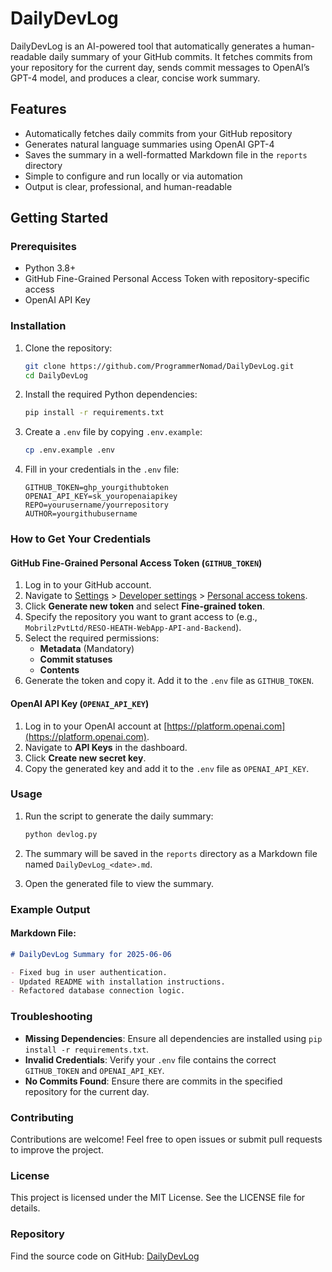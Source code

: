 # DailyDevLog

DailyDevLog is an AI-powered tool that automatically generates a human-readable daily summary of your GitHub commits. It fetches commits from your repository for the current day, sends commit messages to OpenAI’s GPT-4 model, and produces a clear, concise work summary.

## Features

- Automatically fetches daily commits from your GitHub repository  
- Generates natural language summaries using OpenAI GPT-4  
- Saves the summary in a well-formatted Markdown file in the `reports` directory  
- Simple to configure and run locally or via automation  
- Output is clear, professional, and human-readable  

## Getting Started

### Prerequisites

- Python 3.8+  
- GitHub Fine-Grained Personal Access Token with repository-specific access  
- OpenAI API Key  

### Installation

1. Clone the repository:

   ```bash
   git clone https://github.com/ProgrammerNomad/DailyDevLog.git
   cd DailyDevLog
   ```

2. Install the required Python dependencies:

   ```bash
   pip install -r requirements.txt
   ```

3. Create a `.env` file by copying `.env.example`:

   ```bash
   cp .env.example .env
   ```

4. Fill in your credentials in the `.env` file:

   ```properties
   GITHUB_TOKEN=ghp_yourgithubtoken
   OPENAI_API_KEY=sk_youropenaiapikey
   REPO=yourusername/yourrepository
   AUTHOR=yourgithubusername
   ```

### How to Get Your Credentials

#### GitHub Fine-Grained Personal Access Token (`GITHUB_TOKEN`)

1. Log in to your GitHub account.
2. Navigate to [Settings](https://github.com/settings) > [Developer settings](https://github.com/settings/apps) > [Personal access tokens](https://github.com/settings/tokens).
3. Click **Generate new token** and select **Fine-grained token**.
4. Specify the repository you want to grant access to (e.g., `MobrilzPvtLtd/RESO-HEATH-WebApp-API-and-Backend`).
5. Select the required permissions:
   - **Metadata** (Mandatory)
   - **Commit statuses**
   - **Contents**
6. Generate the token and copy it. Add it to the `.env` file as `GITHUB_TOKEN`.

#### OpenAI API Key (`OPENAI_API_KEY`)

1. Log in to your OpenAI account at [https://platform.openai.com](https://platform.openai.com).
2. Navigate to **API Keys** in the dashboard.
3. Click **Create new secret key**.
4. Copy the generated key and add it to the `.env` file as `OPENAI_API_KEY`.

### Usage

1. Run the script to generate the daily summary:

   ```bash
   python devlog.py
   ```

2. The summary will be saved in the `reports` directory as a Markdown file named `DailyDevLog_<date>.md`.

3. Open the generated file to view the summary.

### Example Output

#### Markdown File:
```markdown
# DailyDevLog Summary for 2025-06-06

- Fixed bug in user authentication.
- Updated README with installation instructions.
- Refactored database connection logic.
```

### Troubleshooting

- **Missing Dependencies**: Ensure all dependencies are installed using `pip install -r requirements.txt`.
- **Invalid Credentials**: Verify your `.env` file contains the correct `GITHUB_TOKEN` and `OPENAI_API_KEY`.
- **No Commits Found**: Ensure there are commits in the specified repository for the current day.

### Contributing

Contributions are welcome! Feel free to open issues or submit pull requests to improve the project.

### License

This project is licensed under the MIT License. See the LICENSE file for details.

### Repository

Find the source code on GitHub: [DailyDevLog](https://github.com/ProgrammerNomad/DailyDevLog)